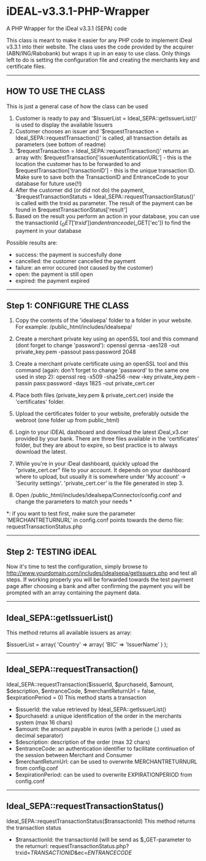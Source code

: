 iDEAL-v3.3.1-PHP-Wrapper
========================

A PHP Wrapper for the iDeal v3.3.1 (SEPA) code

This class is meant to make it easier for any PHP code to implement iDeal v3.3.1 into their website. The class uses the code provided by the acquirer (ABN/ING/Rabobank) but wraps it up in an easy to use class. Only things left to do is setting the configuration file and creating the merchants key and certificate files.

----------------------------
HOW TO USE THE CLASS
----------------------------
This is just a general case of how the class can be used

1. Customer is ready to pay and '$IssuerList = Ideal_SEPA::getIssuerList()' is used to display the available Issuers
2. Customer chooses an issuer and '$requestTransaction = Ideal_SEPA::requestTransaction()' is called, all transaction details as parameters (see bottom of readme)
3. '$requestTransaction = Ideal_SEPA::requestTransaction()' returns an array with: $requestTransaction['issuerAutenticationURL'] - this is the location the customer has to be forwarded to and $requestTransaction['transactionID'] - this is the unique transaction ID. Make sure to save both the TransactionID and EntranceCode to your database for future use(!!)
4. After the customer did (or did not do) the payment, '$requestTransactionStatuts = Ideal_SEPA::requestTransactionStatus()' is called with the trxid as parameter. The result of the payment can be found in $requestTransactionStatus['result']
5. Based on the result you perform an action in your database, you can use the transactionId ($_GET['trxid']) and entranceode ($_GET['ec']) to find the payment in your database

Possible results are:
- success: the payment is succesfully done
- cancelled: the customer cancelled the payment
- failure: an error occured (not caused by the customer)
- open: the payment is still open
- expired: the payment expired



----------------------------
Step 1: CONFIGURE THE CLASS
----------------------------

1. Copy the contents of the 'idealsepa' folder to a folder in your website. For example: /public_html/includes/idealsepa/

2. Create a merchant private key using an openSSL tool and this command (dont forget to change 'password'): 
openssl genrsa -aes128 -out private_key.pem -passout pass:password 2048

3. Create a merchant private certificate using an openSSL tool and this command (again: don't forget to change 'password' to the same one used in step 2):
openssl req -x509 -sha256 -new -key private_key.pem -passin pass:password -days 1825 -out private_cert.cer

4. Place both files (private_key.pem & private_cert.cer) inside the 'certificates' folder.

5. Upload the certificates folder to your website, preferably outside the webroot (one folder up from public_html)

6. Login to your iDEAL dashboard and download the latest iDeal_v3.cer provided by your bank. There are three files available in the 'certificates' folder, but they are about to expire, so best practice is to always download the latest.

7. While you're in your iDeal dashboard, quickly upload the "private_cert.cer" file to your account. It depends on your dashboard where to upload, but usually it is somewhere under 'My account' -> 'Security settings'. 'private_cert.cer' is the file generated in step 3.

7. Open /public_html/includes/idealsepa/Connector/config.conf and change the parameters to match your needs *

*: if you want to test first, make sure the parameter 'MERCHANTRETURNURL' in config.conf points towards the demo file: requestTransactionStatus.php



----------------------
Step 2: TESTING iDEAL
----------------------

Now it's time to test the configuration, simply browse to http://www.yourdomain.com/includes/idealsepa/getIssuers.php and test all steps. If working properly you will be forwarded towards the test payment page after choosing a bank and after confirming the payment you will be prompted with an array containing the payment data.



----------------------------
Ideal_SEPA::getIssuerList()
----------------------------

This method returns all available issuers as array:

$issuerList = array(
  'Country' => array(
    'BIC' => 'IssuerName'
  )
);

--------------------------------
Ideal_SEPA::requestTransaction()
--------------------------------

Ideal_SEPA::requestTransaction($issuerId, $purchaseId, $amount, $description, $entranceCode, $merchantReturnUrl = false, $expirationPeriod = 0)
This method starts a transaction

- $issuerId: the value retrieved by Ideal_SEPA::getIssuerList()
- $purchaseId: a unique identification of the order in the merchants system (max 16 chars)
- $amount: the amount payable in euros (with a periode (.) used as decimal separator)
- $description: description of the order (max 32 chars)
- $entranceCode: an authentication identifier to facilitate continuation of the session between Merchant and Consumer
- $merchantReturnUrl: can be used to overwrite MERCHANTRETURNURL from config.conf
- $expirationPeriod: can be used to overwrite EXPIRATIONPERIOD from config.conf

---------------------------------------
Ideal_SEPA::requestTransactionStatus()
---------------------------------------

Ideal_SEPA::requestTransactionStatus($transactionId)
This method returns the transaction status

- $transactionId: the transactionId (will be send as $_GET-parameter to the returnurl: requestTransactionStatus.php?trxid=_TRANSACTIONID_&ec=_ENTRANCECODE_
